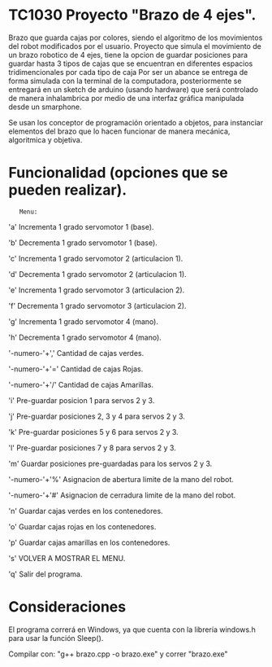 # TC1030 Proyecto "Brazo de 4 ejes".

Brazo que guarda cajas por colores, siendo el algoritmo de los movimientos del robot modificados por el usuario. Proyecto que simula el movimiento de un brazo robotico de 4 ejes, tiene la opcion de guardar posiciones para guardar hasta 3 tipos de cajas que se encuentran en diferentes espacios tridimencionales por cada tipo de caja Por ser un abance se entrega de forma simulada con la terminal de la computadora, posteriormente se entregará en un sketch de arduino (usando hardware) que será controlado de manera inhalambrica por medio de una interfaz gráfica manipulada desde un smarphone.

Se usan los conceptor de programación orientado a objetos, para instanciar elementos del brazo que lo hacen funcionar de manera mecánica, algoritmica y objetiva.

# Funcionalidad (opciones que se pueden realizar).

       Menu:
'a' Incrementa 1 grado servomotor 1 (base).

'b' Decrementa 1 grado servomotor 1 (base).

'c' Incrementa 1 grado servomotor 2 (articulacion 1).

'd' Decrementa 1 grado servomotor 2 (articulacion 1).

'e' Incrementa 1 grado servomotor 3 (articulacion 2).

'f' Decrementa 1 grado servomotor 3 (articulacion 2).

'g' Incrementa 1 grado servomotor 4 (mano).

'h' Decrementa 1 grado servomotor 4 (mano).

'-numero-'+',' Cantidad de cajas verdes.
       
'-numero-'+'=' Cantidad de cajas Rojas.
       
'-numero-'+'/' Cantidad de cajas Amarillas.
       
'i' Pre-guardar posicion 1 para servos 2 y 3.

'j' Pre-guardar posiciones 2, 3 y 4 para servos 2 y 3.

'k' Pre-guardar posiciones 5 y 6 para servos 2 y 3.

'l' Pre-guardar posiciones 7 y 8 para servos 2 y 3.

'm' Guardar posiciones pre-guardadas para los servos 2 y 3.

'-numero-'+'%' Asignacion de abertura limite de la mano del robot.
       
'-numero-'+'#' Asignacion de cerradura limite de la mano del robot.
       
'n' Guardar cajas verdes en los contenedores.

'o' Guardar cajas rojas en los contenedores.

'p' Guardar cajas amarillas en los contenedores.

's' VOLVER A MOSTRAR EL MENU.

'q' Salir del programa.

# Consideraciones

El programa correrá en Windows, ya que cuenta con la librería windows.h para usar la función Sleep().

Compilar con: "g++ brazo.cpp -o brazo.exe" y correr "brazo.exe"

